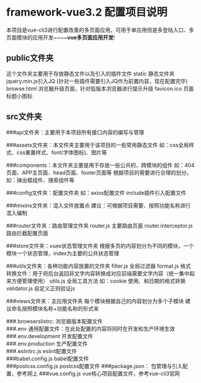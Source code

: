 # framework-vue3.2 配置项目说明
本项目是vue-cli3进行配置改善的多页面应用，可用于单应用但是多登陆入口、多页面模块的应用开发~~~~**vue多页面应用开发**!
## public文件夹
这个文件夹主要用于存放静态文件以及引入的插件文件
static 静态文件夹
jquery.min.js引入JQ (针对一些插件需要引入JQ作为前置内容，现在配置完毕)
browse.html 浏览器升级页面，针对低版本浏览器进行提示升级
favicon.ico 页面标题小图标
## src文件夹
###api文件夹：主要用于本项目所有接口内容的编写与管理 
     
###assets文件夹：本文件夹主要用于该项目的一些常用静态文件
如：css全局样式、css重置样式、font(字体图标)、图片等

###components：本文件夹主要是用于存放一些公共的、跨模块的组件
如：404页面、APP主页面、head页面、footer页面等
根据项目的需要进行合理的划分。如：弹出框组件、搜索组件等   

###config文件夹：配置文件夹
如：axios配置文件
    include插件引入配置文件

###mixins文件夹：混入文件放置点
建议：可根据项目需要、按照功能名称进行混入编制

###router文件夹：路由管理文件夹
router.js 主要路由页面
router.interceptor.js 路由拦截配置页面

###store文件夹：vuex状态管理文件夹
根据多页的内容划分为不同的模块，一个模块一个状态管理，index为主要的公共状态管理

###utils文件夹：各种功能内容放置的文件夹
filter.js  全局过滤器
format.js  格式转换文件：用于将后台返回非文字内容转换成对应前端需要文字内容（统一集中起来方便管理使用）
utils.js  全局工具方法 如：cookie 使用、和日期的格式转换    
validator.js  自定义正则验证js    

###views文件夹：主应用文件夹
每个模块根据自己的内容划分为多个子模块
建议命名按照模块名称+功能名称的形式来

###.browserslistrc:   浏览器版本配置文件  
###.env   通用配置文件：在此处配置的内容将同时在开发和生产环境生效  
###.env.development   开发配置文件  
###.env.production   生产配置文件  
###.eslintrc.js   eslint配置文件  
###babel.config.js   babel配置文件  
###postcss.config.js    postcss配置文件
###package.json：  包管理与引入配置，参考网上
###vue.config.js   vue核心项目配置文件，参考vue-cli3官网


